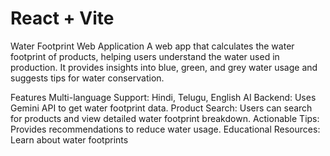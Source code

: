 # React + Vite
Water Footprint Web Application
A web app that calculates the water footprint of products, helping users understand the water used in production. It provides insights into blue, green, and grey water usage and suggests tips for water conservation.

Features
Multi-language Support: Hindi, Telugu, English
AI Backend: Uses Gemini API to get water footprint data.
Product Search: Users can search for products and view detailed water footprint breakdown.
Actionable Tips: Provides recommendations to reduce water usage.
Educational Resources: Learn about water footprints